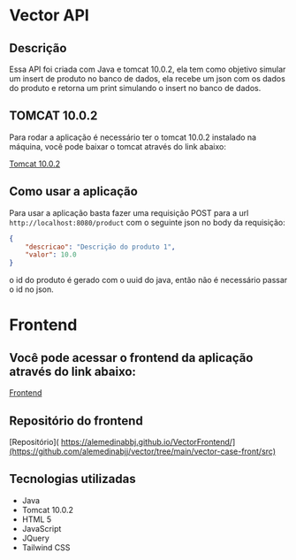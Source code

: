 # Vector API 

## Descrição

Essa API foi criada com Java e tomcat 10.0.2, ela tem como objetivo simular um insert de produto no banco de dados, ela recebe um json com os dados do produto e retorna um print simulando o insert no banco de dados.

## TOMCAT 10.0.2

Para rodar a aplicação é necessário ter o tomcat 10.0.2 instalado na máquina, você pode baixar o tomcat através do link abaixo:

[Tomcat 10.0.2](https://tomcat.apache.org/download-10.cgi)

## Como usar a aplicação

Para usar a aplicação basta fazer uma requisição POST para a url `http://localhost:8080/product` com o seguinte json no body da requisição:


```json
{
    "descricao": "Descrição do produto 1",
    "valor": 10.0
}
```
o id do produto é gerado com o uuid do java, então não é necessário passar o id no json.

# Frontend 

## Você pode acessar o frontend da aplicação através do link abaixo:

[Frontend](https://vector-frontend.herokuapp.com/)

## Repositório do frontend

[Repositório](
https://alemedinabbj.github.io/VectorFrontend/](https://github.com/alemedinabjj/vector/tree/main/vector-case-front/src)


## Tecnologias utilizadas

- Java
- Tomcat 10.0.2
- HTML 5
- JavaScript
- JQuery
- Tailwind CSS

